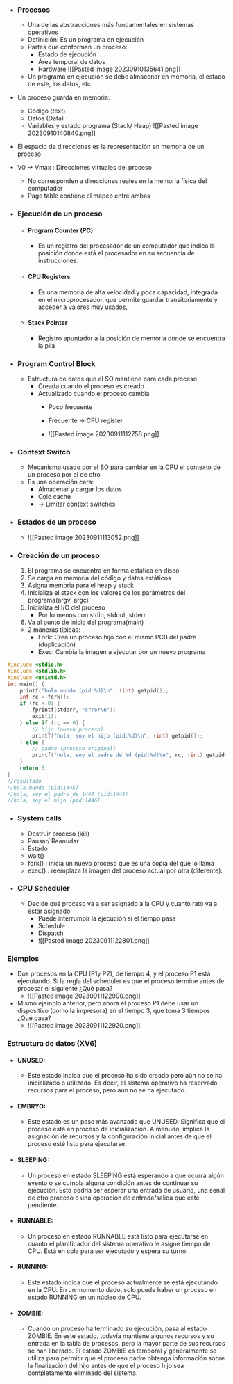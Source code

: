- ### Procesos
	- Una de las abstracciones más fundamentales en sistemas operativos
	- Definición: Es un programa en ejecución
	- Partes que conforman un proceso:
		- Estado de ejecución
		- Área temporal de datos
		- Hardware
		![[Pasted image 20230910135641.png]]
	-  Un programa en ejecución se debe almacenar en memoria, el estado de este, los datos, etc.

- Un proceso guarda en memoria: 
	- Código (text)
	- Datos (Data)
	- Variables y estado programa (Stack/ Heap)
![[Pasted image 20230910140840.png]]

- El espacio de direcciones es la representación en memoria de un proceso 
- V0 -> Vmax : Direcciones virtuales del proceso 
	- No corresponden a direcciones reales en la memoria física del computador
	- Page table contiene el mapeo entre ambas 

- ### Ejecución de un proceso
	- #### Program Counter (PC) 
		- Es un registro del procesador de un computador que indica la posición donde está el procesador en su secuencia de instrucciones.
	- #### CPU Registers
		- Es una memoria de alta velocidad y poca capacidad, integrada en el microprocesador, que permite guardar transitoriamente y acceder a valores muy usados,
	- #### Stack Pointer
		- Registro apuntador a la posición de memoria donde se encuentra la pila
- ### Program Control Block 
	- Estructura de datos que el SO mantiene para cada proceso 
		- Creada cuando el proceso es creado
		- Actualizado cuando el proceso cambia
			- Poco frecuente
			- Frecuente -> CPU register
			
			- ![[Pasted image 20230911112758.png]]
- ### Context Switch
	- Mecanismo usado por el SO para cambiar en la CPU el contexto de un proceso por el de otro 
	- Es una operación cara:
		- Almacenar y cargar los datos
		- Cold cache
		- -> Limitar context switches 
- ### Estados de un proceso 
	- ![[Pasted image 20230911113052.png]]


- ### Creación de un proceso 
	1. El programa se encuentra en forma estática en disco
	2. Se carga en memoria del código y datos estáticos
	3. Asigna memoria para el heap y stack
	4. Inicializa el stack con los valores de los parámetros del programa(argv, argc)
	5. Inicializa el I/O del proceso 
		- Por lo menos con stdin, stdout, stderr
	6. Va al punto de inicio del programa(main)
	- 2 maneras típicas:
		- Fork: Crea un proceso hijo con el mismo PCB del padre (duplicación)
		- Exec: Cambia la imagen a ejecutar por un nuevo programa
``` c
#include <stdio.h>
#include <stdlib.h>
#include <unistd.h>
int main() {
    printf("hola mundo (pid:%d)\n", (int) getpid());
    int rc = fork();
    if (rc < 0) {
        fprintf(stderr, "error\n"); 
        exit(1);
    } else if (rc == 0) {
        // hijo (nuevo proceso)
        printf("hola, soy el hijo (pid:%d)\n", (int) getpid());
    } else {
        // padre (proceso original)
        printf("hola, soy el padre de %d (pid:%d)\n", rc, (int) getpid());
    }
    return 0;
}
//resultado
//hola mundo (pid:1445)
//hola, soy el padre de 1446 (pid:1445)
//hola, soy el hijo (pid:1446)
``` 

- ### System calls
	- Destruir proceso (kill)
	- Pausar/ Reanudar
	- Estado
	- wait()
	- fork() : inicia un nuevo proceso que es una copia del que lo llama
	- exec() : reemplaza la imagen del proceso actual por otra (diferente).

- ### CPU Scheduler
	- Decide qué proceso va a ser asignado a la  CPU y cuanto rato va a estar asignado 
		- Puede interrumpir la ejecución si el tiempo pasa 
		- Schedule
		- Dispatch
		- ![[Pasted image 20230911122801.png]]

### Ejemplos 
- Dos procesos en la CPU (P1y P2), de tiempo 4, y el proceso P1 está ejecutando. Si la regla del scheduler es que el proceso termine antes de procesar el siguiente ¿Qué pasa?
	- ![[Pasted image 20230911122900.png]]
- Mismo ejemplo anterior, pero ahora el proceso P1 debe usar un dispositivo (como la impresora) en el tiempo 3, que toma 3 tiempos ¿Qué pasa?
	- ![[Pasted image 20230911122920.png]]

### Estructura de datos (XV6)
- #### UNUSED: 
	- Este estado indica que el proceso ha sido creado pero aún no se ha inicializado o utilizado. Es decir, el sistema operativo ha reservado recursos para el proceso, pero aún no se ha ejecutado.

- #### EMBRYO: 
	- Este estado es un paso más avanzado que UNUSED. Significa que el proceso está en proceso de inicialización. A menudo, implica la asignación de recursos y la configuración inicial antes de que el proceso esté listo para ejecutarse.

- #### SLEEPING: 
	- Un proceso en estado SLEEPING está esperando a que ocurra algún evento o se cumpla alguna condición antes de continuar su ejecución. Esto podría ser esperar una entrada de usuario, una señal de otro proceso o una operación de entrada/salida que esté pendiente.

- #### RUNNABLE: 
	- Un proceso en estado RUNNABLE está listo para ejecutarse en cuanto el planificador del sistema operativo le asigne tiempo de CPU. Está en cola para ser ejecutado y espera su turno.

- #### RUNNING: 
	- Este estado indica que el proceso actualmente se está ejecutando en la CPU. En un momento dado, solo puede haber un proceso en estado RUNNING en un núcleo de CPU.

- #### ZOMBIE: 
	- Cuando un proceso ha terminado su ejecución, pasa al estado ZOMBIE. En este estado, todavía mantiene algunos recursos y su entrada en la tabla de procesos, pero la mayor parte de sus recursos se han liberado. El estado ZOMBIE es temporal y generalmente se utiliza para permitir que el proceso padre obtenga información sobre la finalización del hijo antes de que el proceso hijo sea completamente eliminado del sistema.
